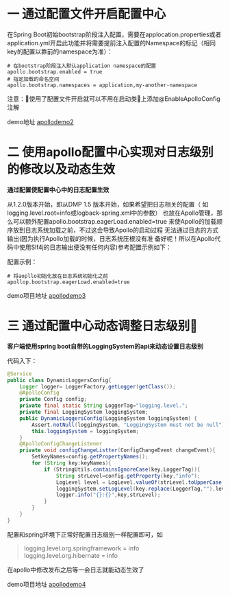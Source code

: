 # 一 通过配置文件开启配置中心

在Spring Boot初始bootstrap阶段注入配置，需要在applocation.properties或者application.yml开启此功能并将需要提前注入配置的Namespace的标记（相同key的配置以靠前的namespace为准）：

```
# 在bootstrap阶段注入默认application namespace的配置
apollo.bootstrap.enabled = true
# 指定加载的命名空间
apollo.bootstrap.namespaces = application,my-another-namespace
```
注意：使用了配置文件开启就可以不用在启动类上添加@EnableApolloConfig注解

demo地址 [apollodemo2](https://github.com/Accelerater/DMP-Demo/tree/master/apollo/apollo-demo%202)

# 二 使用apollo配置中心实现对日志级别的修改以及动态生效

**通过配置使配置中心中的日志配置生效**

从1.2.0版本开始，即从DMP 1.5 版本开始，如果希望把日志相关的配置（
如logging.level.root=info或logback-spring.xml中的参数）
也放在Apollo管理，那么可以额外配置apollo.bootstrap.eagerLoad.enabled=true
来使Apollo的加载顺序放到日志系统加载之前，不过这会导致Apollo的启动过程
无法通过日志的方式输出(因为执行Apollo加载的时候，日志系统压根没有准
备好呢！所以在Apollo代码中使用Slf4j的日志输出便没有任何内容)参考配置示例如下：

配置示例：
```properties
# 将aopllo初始化放在日志系统初始化之前
apollop.bootstrap.eagerLoad.enabled=true
```

demo项目地址 [apollodemo3](https://github.com/Accelerater/DMP-Demo/tree/add-demo3And4/apollo/apollo-demo3)

# 三 通过配置中心动态调整日志级别

**客户端使用spring boot自带的LoggingSystem的api来动态设置日志级别**

代码入下：
```java
@Service
public class DynamicLoggersConfig{
	Logger logger= LoggerFactory.getLogger(getClass());
	@ApolloConfig
	private Config config;
	private final static String LoggerTag="logging.level.";
	private final LoggingSystem loggingSystem;
	public DynamicLoggersConfig(LoggingSystem loggingSystem) {
		Assert.notNull(loggingSystem, "LoggingSystem must not be null");
		this.loggingSystem = loggingSystem;
	}
	@ApolloConfigChangeListener
	private void configChangeListter(ConfigChangeEvent changeEvent){
		SetkeyNames=config.getPropertyNames();
		for (String key:keyNames){
			if (StringUtils.containsIgnoreCase(key,LoggerTag)){
				String strLevel=config.getProperty(key,"info");
				LogLevel level = LogLevel.valueOf(strLevel.toUpperCase());
				loggingSystem.setLogLevel(key.replace(LoggerTag,""),level);
				logger.info("{}:{}",key,strLevel);
			}
		}
	}
}
```

配置和spring环境下正常好配置日志级别一样配置即可，如
> logging.level.org.springframework = info  
logging.level.org.hibernate = info

在apollo中修改发布之后等一会日志就能动态生效了

demo项目地址 [apollodemo4](https://github.com/Accelerater/DMP-Demo/tree/add-demo3And4/apollo/apollo-demo4)